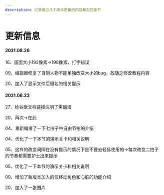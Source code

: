 ```yaml
---
description: 记录最近几个版本更新的内容和对应章节
---
```


# 更新信息

#### 2021.08.26

16、画面大小192像素→198像素，打字错误

09、编辑器修复了自制人物不能单独改变大小的bug，故随之修改教程内容

20、加入了显示文件后缀名的相关提示

#### 2021.08.23

27、给谷歌文档链接注明了需翻墙

20、再次→在此

04、重新编排了一下七拍子中自由节拍的介绍

04、优化了一下本节的演示关卡和相关说明

05、这样的改变间隔在没有提示的情况下是不要去轻易使用的→每次改变二拍子的节奏都需要护士出来提示

05、优化了一下本节的演示关卡和相关说明

09、增加了新版本加入的仅移动角色和心脏的功能介绍

20、加入了一张图片



